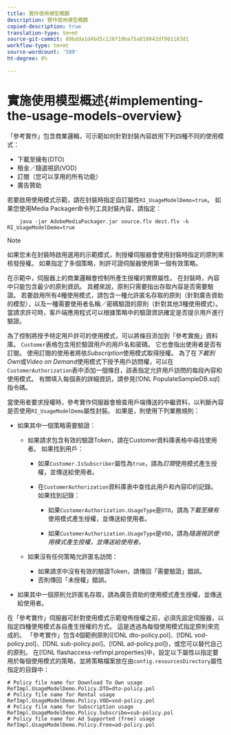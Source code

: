 ```yaml
---
title: 實作使用模型概觀
description: 實作使用模型概觀
copied-description: true
translation-type: tm+mt
source-git-commit: 89bdda1d4bd5c126f19ba75a819942df901183d1
workflow-type: tm+mt
source-wordcount: '589'
ht-degree: 0%

---
```



# 實施使用模型概述{#implementing-the-usage-models-overview}

「參考實作」包含商業邏輯，可示範如何針對封裝內容啟用下列四種不同的使用模式：

* 下載至擁有(DTO)
* 租金／隨選視訊(VOD)
* 訂閱（您可以享用的所有功能）
* 廣告贊助

若要啟用使用模式示範，請在封裝時指定自訂屬性`RI_UsageModelDemo=true`。 如果您使用Media Packager命令列工具封裝內容，請指定：

```
    java -jar AdobeMediaPackager.jar source.flv dest.flv -k RI_UsageModelDemo=true
```

>[!NOTE]
>
>如果您未在封裝時啟用選用的示範模式，則授權伺服器會使用封裝時指定的原則來核發授權。 如果指定了多個策略，則許可證伺服器使用第一個有效策略。

在示範中，伺服器上的商業邏輯會控制所產生授權的實際屬性。 在封裝時，內容中只能包含最少的原則資訊。 具體來說，原則只需要指出存取內容是否需要驗證。 若要啟用所有4種使用模式，請包含一種允許匿名存取的原則（針對廣告資助的模型），以及一種需要使用者名稱／密碼驗證的原則（針對其他3種使用模式）。 當請求許可時，客戶端應用程式可以根據策略中的驗證資訊確定是否提示用戶進行驗證。

為了控制將授予特定用戶許可的使用模式，可以將條目添加到「參考實施」資料庫。 `Customer`表格包含用於驗證用戶的用戶名和密碼。 它也會指出使用者是否有訂閱。 使用訂閱的使用者將依&#x200B;*Subscription*&#x200B;使用模式取得授權。 為了在&#x200B;*下載到Own*&#x200B;或&#x200B;*Video on Demand*&#x200B;使用模式下授予用戶訪問權，可以在`CustomerAuthorization`表中添加一個條目，該表指定允許用戶訪問的每段內容和使用模式。 有關填入每個表的詳細資訊，請參見[!DNL PopulateSampleDB.sql]指令碼。

當使用者要求授權時，參考實作伺服器會檢查用戶端傳送的中繼資料，以判斷內容是否使用`RI_UsageModelDemo`屬性封裝。 如果是，則使用下列業務規則：

* 如果其中一個策略需要驗證：

   * 如果請求包含有效的驗證Token，請在Customer資料庫表格中尋找使用者。 如果找到用戶：

      * 如果`Customer.IsSubscriber`屬性為`true`，請為&#x200B;*訂閱*&#x200B;使用模式產生授權，並傳送給使用者。

      * 在`CustomerAuthorization`資料庫表中查找此用戶和內容ID的記錄。 如果找到記錄：

         * 如果`CustomerAuthorization.UsageType`是`DTO`，請為&#x200B;*下載至擁有*&#x200B;使用模式產生授權，並傳送給使用者。

         * 如果`CustomerAuthorization.UsageType`是`VOD`，請為&#x200B;*隨選視訊使用模式產生授權，並傳送給使用者。*
   * 如果沒有任何策略允許匿名訪問：

      * 如果請求中沒有有效的驗證Token，請傳回「需要驗證」錯誤。
      * 否則傳回「未授權」錯誤。


* 如果其中一個原則允許匿名存取，請為廣告資助的使用模式產生授權，並傳送給使用者。

在「參考實作」伺服器可針對使用模式示範發佈授權之前，必須先設定伺服器，以指定四種使用模式各自產生授權的方式。 這是透過為每個使用模式指定原則來完成的。 「參考實作」包含4個範例原則([!DNL dto-policy.pol]、[!DNL vod-policy.pol]、[!DNL sub-policy.pol]、[!DNL ad-policy.pol])，或您可以替代自己的原則。 在[!DNL flashaccess-refimpl.properties]中，設定以下屬性以指定要用於每個使用模式的策略，並將策略檔案放在由`config.resourcesDirectory`屬性指定的目錄中：

```
# Policy file name for Download To Own usage  
RefImpl.UsageModelDemo.Policy.DTO=dto-policy.pol  
# Policy file name for Rental usage  
RefImpl.UsageModelDemo.Policy.VOD=vod-policy.pol  
# Policy file name for Subscription usage  
RefImpl.UsageModelDemo.Policy.Subscribe=sub-policy.pol  
# Policy file name for Ad Supported (free) usage  
RefImpl.UsageModelDemo.Policy.Free=ad-policy.pol
```

